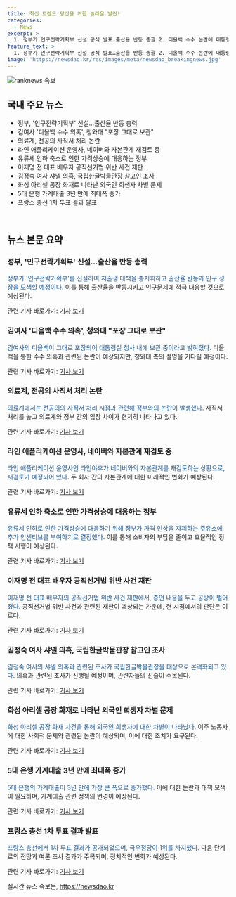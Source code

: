 ```yaml
---
title: 최신 트렌드 당신을 위한 놀라운 발견!
categories:
  - News
excerpt: >
  1. 정부가 인구전략기획부 신설 공식 발표…출산율 반등 총괄 2. 디올백 수수 논란에 대통령실 포장 그대로 보관 3. 전공의 사직서 처리 시점 논란…인턴·레지던트 공고 앞둬 4. 라인야후 네이버 자본관계 재검토 어려워 5. 유류세 인하에 추가 인센티브…가격인상 자제 주유소 지원 6. 이재명 전 대표 배우자 김혜경 증언 논란 7. 검찰, 김정숙 여사 샤넬 재킷 의혹 조사 8. 경기 화성시 아리셀 공장 화재 희생자에 2차 가해 9. 가계대출 5.3조↑…주택 거래 회복 영향 10. 프랑스 총선 1차 투표, 극우정당 국민연합 33% 득표 유력
feature_text: >
  1. 정부가 인구전략기획부 신설 공식 발표…출산율 반등 총괄 2. 디올백 수수 논란에 대통령실 포장 그대로 보관 3. 전공의 사직서 처리 시점 논란…인턴·레지던트 공고 앞둬 4. 라인야후 네이버 자본관계 재검토 어려워 5. 유류세 인하에 추가 인센티브…가격인상 자제 주유소 지원 6. 이재명 전 대표 배우자 김혜경 증언 논란 7. 검찰, 김정숙 여사 샤넬 재킷 의혹 조사 8. 경기 화성시 아리셀 공장 화재 희생자에 2차 가해 9. 가계대출 5.3조↑…주택 거래 회복 영향 10. 프랑스 총선 1차 투표, 극우정당 국민연합 33% 득표 유력
image: 'https://newsdao.kr/res/images/meta/newsdao_breakingnews.jpg'
---
```


<p><img src="https://newsdao.kr/res/images/meta/newsdao_breakingnews.jpg" alt="ranknews 속보" /></p>

<h2 data-ke-size="size26">국내 주요 뉴스</h2>

<ul>
  <li>정부, '인구전략기획부' 신설...출산율 반등 총력</li>
  <li>김여사 '디올백 수수 의혹', 청와대 "포장 그대로 보관"</li>
  <li>의료계, 전공의 사직서 처리 논란</li>
  <li>라인 애플리케이션 운영사, 네이버와 자본관계 재검토 중</li>
  <li>유류세 인하 축소로 인한 가격상승에 대응하는 정부</li>
  <li>이재명 전 대표 배우자 공직선거법 위반 사건 재판</li>
  <li>김정숙 여사 샤넬 의혹, 국립한글박물관장 참고인 조사</li>
  <li>화성 아리셀 공장 화재로 나타난 외국인 희생자 차별 문제</li>
  <li>5대 은행 가계대출 3년 만에 최대폭 증가</li>
  <li>프랑스 총선 1차 투표 결과 발표</li>
</ul>

<p data-ke-size="size16">&nbsp;</p>

<h2 data-ke-size="size26">뉴스 본문 요약</h2>

<h3>정부, '인구전략기획부' 신설...출산율 반등 총력</h3>

<p><span style="color: #1a5490;">정부가 '인구전략기획부'를 신설하여 저출생 대책을 총지휘하고 출산율 반등과 인구 성장을 모색할 예정이다.</span> 이를 통해 출산율을 반등시키고 인구문제에 적극 대응할 것으로 예상된다.</p>

<p>관련 기사 바로가기: <a href="https://www.yna.co.kr/view/AKR20240701107400530">기사 보기</a></p>

<h3>김여사 '디올백 수수 의혹', 청와대 "포장 그대로 보관"</h3>

<p><span style="color: #1a5490;">김여사의 디올백이 그대로 포장되어 대통령실 청사 내에 보관 중이라고 밝혀졌다.</span> 디올백을 통한 수수 의혹과 관련된 논란이 예상되지만, 청와대 측의 설명을 기다릴 예정이다.</p>

<p>관련 기사 바로가기: <a href="https://www.yna.co.kr/view/AKR20240701086351001">기사 보기</a></p>

<h3>의료계, 전공의 사직서 처리 논란</h3>

<p><span style="color: #1a5490;">의료계에서는 전공의의 사직서 처리 시점과 관련해 정부와의 논란이 발생했다.</span> 사직서 처리를 놓고 의료계와 정부 간의 입장 차이가 현저히 나타나고 있다.</p>

<p>관련 기사 바로가기: <a href="https://www.yna.co.kr/view/AKR20240701110300530">기사 보기</a></p>

<h3>라인 애플리케이션 운영사, 네이버와 자본관계 재검토 중</h3>

<p><span style="color: #1a5490;">라인 애플리케이션 운영사인 라인야후가 네이버와의 자본관계를 재검토하는 상황으로, 재검토가 예정되어 있다.</span> 두 회사 간의 자본관계에 대한 미래적인 변화가 예상된다.</p>

<p>관련 기사 바로가기: <a href="https://www.yna.co.kr/view/AKR20240701131051073">기사 보기</a></p>

<h3>유류세 인하 축소로 인한 가격상승에 대응하는 정부</h3>

<p><span style="color: #1a5490;">유류세 인하로 인한 가격상승에 대응하기 위해 정부가 가격 인상을 자제하는 주유소에 추가 인센티브를 부여하기로 결정했다.</span> 이를 통해 소비자의 부담을 줄이고 효율적인 정책 시행이 예상된다.</p>

<p>관련 기사 바로가기: <a href="https://www.yna.co.kr/view/AKR20240701103000003">기사 보기</a></p>

<h3>이재명 전 대표 배우자 공직선거법 위반 사건 재판</h3>

<p><span style="color: #1a5490;">이재명 전 대표 배우자의 공직선거법 위반 사건 재판에서, 증언 내용을 두고 공방이 벌어졌다.</span> 공직선거법 위반 사건과 관련된 재판이 예상되는 가운데, 현 시점에서의 판단은 이르다.</p>

<p>관련 기사 바로가기: <a href="https://www.yna.co.kr/view/AKR20240701105800061">기사 보기</a></p>

<h3>김정숙 여사 샤넬 의혹, 국립한글박물관장 참고인 조사</h3>

<p><span style="color: #1a5490;">김정숙 여사의 샤넬 의혹과 관련된 조사가 국립한글박물관장을 대상으로 본격화되고 있다.</span> 의혹과 관련된 조사가 진행될 예정이며, 관련자들의 진술이 주목된다.</p>

<p>관련 기사 바로가기: <a href="https://www.yna.co.kr/view/AKR20240701117100004">기사 보기</a></p>

<h3>화성 아리셀 공장 화재로 나타난 외국인 희생자 차별 문제</h3>

<p><span style="color: #1a5490;">화성 아리셀 공장 화재 사건을 통해 외국인 희생자에 대한 차별이 나타났다.</span> 이주 노동자에 대한 사회적 문제와 관련된 논란이 예상되며, 이에 대한 조치가 요구된다.</p>

<p>관련 기사 바로가기: <a href="https://www.yna.co.kr/view/AKR20240701111000061">기사 보기</a></p>

<h3>5대 은행 가계대출 3년 만에 최대폭 증가</h3>

<p><span style="color: #1a5490;">5대 은행의 가계대출이 3년 만에 가장 큰 폭으로 증가했다.</span> 이에 대한 논란과 대책 모색이 필요하며, 가계대출 관련 정책의 변경이 예상된다.</p>

<p>관련 기사 바로가기: <a href="https://www.yna.co.kr/view/AKR20240701126600002">기사 보기</a></p>

<h3>프랑스 총선 1차 투표 결과 발표</h3>

<p><span style="color: #1a5490;">프랑스 총선에서 1차 투표 결과가 공개되었으며, 극우정당이 1위를 차지했다.</span> 다음 단계로의 전망과 여론 조사 결과가 주목되며, 정치적인 변화가 예상된다.</p>

<p>관련 기사 바로가기: <a href="https://www.yna.co.kr/view/AKR2024070111130000">기사 보기</a></p>

<p data-ke-size="size16"></p>
실시간 뉴스 속보는, <a href="https://newsdao.kr" rel="dofollow">https://newsdao.kr</a>


